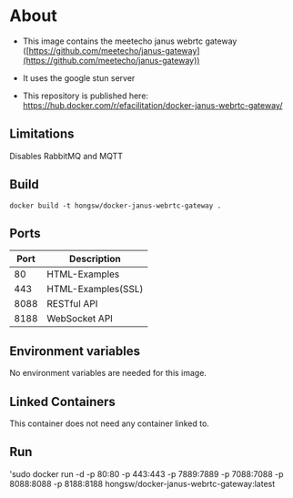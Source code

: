 # About

-   This image contains the meetecho janus webrtc gateway  ([https://github.com/meetecho/janus-gateway](https://github.com/meetecho/janus-gateway))

-   It uses the google stun server

-   This repository is published here: [https://hub.docker.com/r/efacilitation/docker-janus-webrtc-gateway/
](https://hub.docker.com/r/efacilitation/docker-janus-webrtc-gateway/)

## Limitations

Disables RabbitMQ and MQTT

## Build

`docker build -t hongsw/docker-janus-webrtc-gateway .`

## Ports

| Port   | Description        |
|--------|--------------------|
| 80     | HTML-Examples      |
| 443    | HTML-Examples(SSL) |
| 8088   | RESTful API        |
| 8188   | WebSocket API      |

## Environment variables

No environment variables are needed for this image.

## Linked Containers

This container does not need any container linked to.

## Run

'sudo docker run -d -p 80:80 -p 443:443 -p 7889:7889 -p 7088:7088 -p 8088:8088 -p 8188:8188 hongsw/docker-janus-webrtc-gateway:latest

